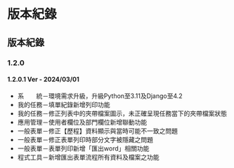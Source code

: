 # 版本紀錄

## 版本紀錄

### 1.2.0

#### 1.2.0.1 Ver - 2024/03/01

* 系　　統－環境需求升級，升級Python至3.11及Django至4.2
* 我的任務－填單紀錄新增列印功能
* 我的任務－修正列表中的夾帶檔案圖示，未正確呈現任務當下的夾帶檔案狀態
* 應用管理－使用者欄位及部門欄位新增聯動功能
* 一般表單－修正【歷程】資料顯示與當時可能不一致之問題
* 一般表單－修正表單列印時部分文字被隱藏之問題
* 一般表單－表單列印新增「匯出word」相關功能
* 程式工具－新增匯出表單流程所有資料及檔案之功能
